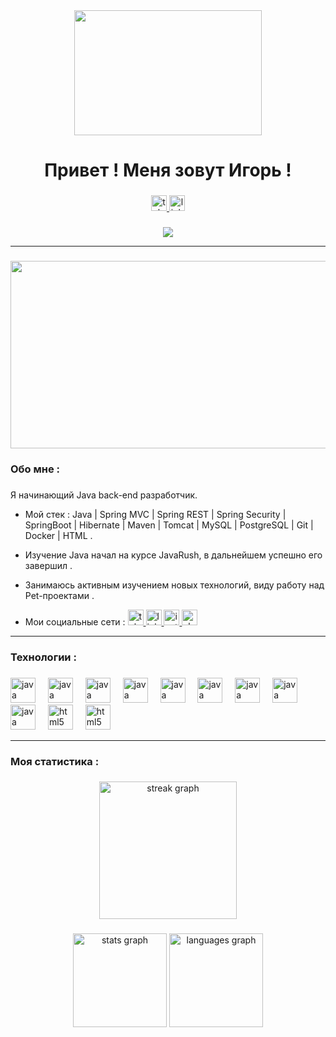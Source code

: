 <div align="center">
  <img height="200" width="300" src="https://media.giphy.com/media/v1.Y2lkPTc5MGI3NjExZzFhZWNkczY5ZWgwNXZxMjlwNTJtNWwycmVnYTNlOTR4NWs1ZnF3OSZlcD12MV9pbnRlcm5hbF9naWZfYnlfaWQmY3Q9cw/ZJZS4VPcjlZtKwuX5n/giphy.gif"  />
</div>

###

<h1 align="center">Привет ! Меня зовут Игорь !</h1>

###

<div align="center">
  <a href="https://t.me/Igorchelos" target="_blank">
    <img src="https://img.shields.io/static/v1?message=Telegram&logo=telegram&label=&color=2CA5E0&logoColor=white&labelColor=&style=for-the-badge" height="25" alt="telegram logo"  />
  </a>
  <a href="https://www.linkedin.com/in/igor-korolev-a62567254/" target="_blank">
    <img src="https://img.shields.io/static/v1?message=Linkedin&logo=linkedin&label=&color=2CA5E0&logoColor=white&labelColor=&style=for-the-badge" height="25" alt="linkedin logo"  />
  </a>
</div>

###

<div align="center">
  <img src="https://visitor-badge.laobi.icu/badge?page_id=GitIgorchelos.GitIgorchelos"  />
</div>

---

###

<div align="center">
  <img height="300" width="550" src="https://user-images.githubusercontent.com/74038190/225813708-98b745f2-7d22-48cf-9150-083f1b00d6c9.gif"  />
</div>

<h3 align="left"> Обо мне :</h3>

###

Я начинающий Java back-end разработчик.

-  Мой стек : Java | Spring MVC | Spring REST | Spring Security | SpringBoot | Hibernate | Maven | Tomcat | MySQL | PostgreSQL | Git | Docker | HTML .

-  Изучение Java начал на курсе JavaRush, в дальнейшем успешно его завершил .

-  Занимаюсь активным изучением новых технологий, виду работу над Pet-проектами .

-  Мои социальные сети :  <a href="https://t.me/Igorchelos" target="_blank">
    <img src="https://img.shields.io/static/v1?message=Telegram&logo=telegram&label=&color=2CA5E0&logoColor=white&labelColor=&style=for-the-badge" height="25" alt="telegram logo"  />
  </a>  <a href="https://www.linkedin.com/in/igor-korolev-a62567254/" target="_blank">
    <img src="https://img.shields.io/static/v1?message=Linkedin&logo=linkedin&label=&color=2CA5E0&logoColor=white&labelColor=&style=for-the-badge" height="25" alt="linkedin logo"  />
  </a>  <a href="https://www.instagram.com/igorhelos" target="_blank">
    <img src="https://img.shields.io/static/v1?message=Instagram&logo=instagram&label=&color=FF69B4&logoColor=white&labelColor=&style=for-the-badge" height="25" alt="instagram logo"  />
  </a>  <a href="https://vk.com/igorchelos" target="_blank">
    <img src="https://img.shields.io/static/v1?message=Vk&logo=vk&label=&color=2CA5E0&logoColor=white&labelColor=&style=for-the-badge" height="25" alt="vk logo"  />
  </a>


---

<h3 align="left"> Технологии :</h3>

###

<div align="left">
  <img src="https://cdn.jsdelivr.net/gh/devicons/devicon/icons/java/java-original.svg" height="40" alt="java logo"  />
  <img width="12" />
  <img src="https://cdn.jsdelivr.net/gh/devicons/devicon/icons/spring/spring-original.svg" height="40" alt="java logo"  />
  <img width="12" />
  <img src="https://cdn.jsdelivr.net/gh/devicons/devicon/icons/git/git-original.svg" height="40" alt="java logo"  />
  <img width="12" />
  <img src="https://cdn.jsdelivr.net/gh/devicons/devicon/icons/mysql/mysql-original.svg" height="40" alt="java logo"  />
  <img width="12" />
  <img src="https://cdn.jsdelivr.net/gh/devicons/devicon/icons/postgresql/postgresql-original.svg" height="40" alt="java logo"  />
  <img width="12" />
  <img src="https://cdn.jsdelivr.net/gh/devicons/devicon/icons/hibernate/hibernate-original.svg" height="40" alt="java logo"  />
  <img width="12" />
  <img src="https://cdn.jsdelivr.net/gh/devicons/devicon/icons/tomcat/tomcat-original.svg" height="40" alt="java logo"  />
  <img width="12" /> 
  <img src="https://cdn.jsdelivr.net/gh/devicons/devicon/icons/postman/postman-original.svg" height="40" alt="java logo"  />
  <img width="12" />
   <img src="https://cdn.jsdelivr.net/gh/devicons/devicon/icons/docker/docker-original.svg" height="40" alt="java logo"  />
  <img width="12" />
  <img src="https://cdn.jsdelivr.net/gh/devicons/devicon/icons/html5/html5-original.svg" height="40" alt="html5 logo"  />
  <img width="12" />
  <img src="https://cdn.jsdelivr.net/gh/devicons/devicon/icons/maven/maven-original.svg" height="40" alt="html5 logo"  />
  <img width="12" />
</div>

---

###

 <h3 align="left">   Моя статистика :</h3>

###

<div align="center">
  <img src="https://streak-stats.demolab.com?user=GitIgorchelos&locale=en&mode=daily&theme=dark&hide_border=false&border_radius=5&order=3" height="220" alt="streak graph"  />
</div>

###

<div align="center">
  <img src="https://github-readme-stats.vercel.app/api?username=GitIgorchelos&hide_title=false&hide_rank=false&show_icons=true&include_all_commits=true&count_private=true&disable_animations=false&theme=dracula&locale=en&hide_border=false&order=1" height="150" alt="stats graph"  />
  <img src="https://github-readme-stats.vercel.app/api/top-langs?username=GitIgorchelos&locale=en&hide_title=false&layout=compact&card_width=320&langs_count=5&theme=dracula&hide_border=false&order=2" height="150" alt="languages graph"  />
</div>

###




                  
                   
